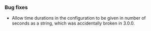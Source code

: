 ### Bug fixes

- Allow time durations in the configuration to be given in number of seconds as a string, which was accidentally broken in 3.0.0.
